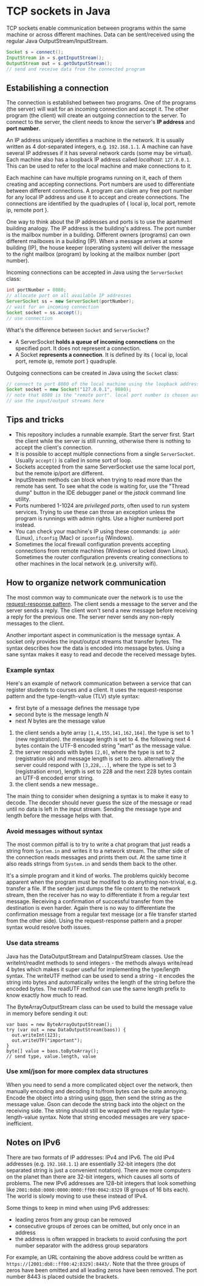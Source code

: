 # TCP sockets in Java

TCP sockets enable communication between programs within the same machine or across different machines.
Data can be sent/received using the regular Java OutputStream/InputStream.

```java
Socket s = connect();
InputStream in = s.getInputStream();
OutputStream out = s.getOutputStream();
// send and receive data from the connected program
```

## Estabilishing a connection

The connection is established between two programs.
One of the programs (the server) will wait for an incoming connection and accept it.
The other program (the client) will create an outgoing connection to the server.
To connect to the server, the client needs to know the server's **IP address** and **port number**.

An IP address uniquely identifies a machine in the network.
It is usually written as 4 dot-separated integers, e.g. `192.168.1.1`.
A machine can have several IP addresses if it has several network cards (some may be virtual).
Each machine also has a loopback IP address called *localhost*: `127.0.0.1`.
This can be used to refer to the local machine and make connections to it.

Each machine can have multiple programs running on it, each of them creating and accepting connections.
Port numbers are used to differentiate between different connections.
A program can claim any free port number for any local IP address and use it to accept and create connections.
The connections are identified by the quadruples of { local ip, local port, remote ip, remote port }.

One way to think about the IP addresses and ports is to use the apartment building analogy.
The IP address is the building's address.
The port number is the mailbox number in a building.
Different owners (programs) can own different mailboxes in a building (IP).
When a message arrives at some building (IP), the house keeper (operating system) will deliver the message to the right mailbox (program) by looking at the mailbox number (port number).

Incoming connections can be accepted in Java using the `ServerSocket` class:
```java
int portNumber = 8080;
// allocate port on all available IP addresses
ServerSocket ss = new ServerSocket(portNumber);
// wait for an incoming connection
Socket socket = ss.accept();
// use connection
```

What's the difference between `Socket` and `ServerSocket`?
* A ServerSocket **holds a queue of incoming connections** on the specified port.
  It does not represent a connection.
* A Socket **represents a connection**.
  It is defined by its { local ip, local port, remote ip, remote port } quadruple.

Outgoing connections can be created in Java using the `Socket` class:
```java
// connect to port 8080 of the local machine using the loopback address
Socket socket = new Socket("127.0.0.1", 8080);
// note that 8080 is the "remote port". local port number is chosen automatically (randomly)
// use the input/output streams here
```

## Tips and tricks

* This repository includes a runnable example.
  Start the server first.
  Start the client while the server is still running, otherwise there is nothing to accept the client's connection.
* It is possible to accept multiple connections from a single `ServerSocket`.
  Usually `accept()` is called in some sort of loop.
* Sockets accepted from the same ServerSocket use the same local port, but the remote ip/port are different.
* InputStream methods can block when trying to read more than the remote has sent.
  To see what the code is waiting for, use the "Thread dump" button in the IDE debugger panel or the *jstack* command line utility.
* Ports numbered 1-1024 are *privileged ports*, often used to run system services.
  Trying to use these can throw an exception unless the program is runnings with admin rights.
  Use a higher numbered port instead.
* You can check your machine's IP using these commands: `ip addr` (Linux), `ifconfig` (Mac) or `ipconfig` (Windows).
* Sometimes the local firewall configuration prevents accepting connections from remote machines (Windows or locked down Linux).
  Sometimes the router configuration prevents creating connections to other machines in the local network (e.g. university wifi).

## How to organize network communication

The most common way to communicate over the network is to use the [request-response pattern](https://en.wikipedia.org/wiki/Request%E2%80%93response).
The client sends a message to the server and the server sends a reply.
The client won't send a new message before receiving a reply for the previous one.
The server never sends any non-reply messages to the client.

Another important aspect in communication is the message syntax.
A socket only provides the input/output streams that transfer bytes.
The syntax describes how the data is encoded into message bytes.
Using a sane syntax makes it easy to read and decode the received message bytes.

### Example syntax

Here's an example of network communication between a service that can register students to courses and a client.
It uses the request-response pattern and the type-length-value (TLV) style syntax:
* first byte of a message defines the message type
* second byte is the message length *N*
* next *N* bytes are the message value

1) the client sends a byte array `[1,4,155,141,162,164]`.
   the type is set to 1 (new registration).
   the message length is set to 4.
   the following next 4 bytes contain the UTF-8 encoded string "mart" as the message value.
2) the server responds with bytes `[2,0]`, where the type is set to 2 (registration ok) and message length is set to zero.
   alternatively the server could respond with `[3,228,..]`, where the type is set to 3 (registration error), length is set to 228 and the next 228 bytes contain an UTF-8 encoded error string.
3) the client sends a new message..

The main thing to consider when designing a syntax is to make it easy to decode.
The decoder should never guess the size of the message or read until no data is left in the input stream.
Sending the message type and length before the message helps with that.

### Avoid messages without syntax

The most common pitfall is to try to write a chat program that just reads a string from `System.in` and writes it to a network stream.
The other side of the connection reads messages and prints them out.
At the same time it also reads strings from `System.in` and sends them back to the other.

It's a simple program and it kind of works.
The problems quickly become apparent when the program must be modifed to do anything non-trivial, e.g. transfer a file.
If the sender just dumps the file content to the network stream, then the receiver has no way to differentiate it from a regular text message.
Receiving a confirmation of successful transfer from the destination is even harder.
Again there is no way to differentiate the confirmation message from a regular text message (or a file transfer started from the other side).
Using the request-response pattern and a proper syntax would resolve both issues.

### Use data streams

Java has the DataOutputStream and DataInputStream classes.
Use the writeInt/readInt methods to send integers - the methods always write/read 4 bytes which makes it super useful for implementing the type/length syntax.
The writeUTF method can be used to send a string - it encodes the string into bytes and automatically writes the length of the string before the encoded bytes.
The readUTF method can use the same length prefix to know exactly how much to read.

The ByteArrayOutputStream class can be used to build the message value in memory before sending it out:
```
var baos = new ByteArrayOutputStream();
try (var out = new DataOutputStream(baos)) {
  out.writeInt(123);
  out.writeUTF("important");
}
byte[] value = baos.toByteArray();
// send type, value.length, value
```

### Use xml/json for more complex data structures

When you need to send a more complicated object over the network, then manually encoding and decoding it to/from bytes can be quite annoying.
Encode the object into a string using [gson](https://github.com/google/gson/blob/master/UserGuide.md#TOC-Object-Examples), then send the string as the message value.
Gson can decode the string back into the object on the receiving side.
The string should still be wrapped with the regular type-length-value syntax.
Note that string encoded messages are very space-inefficient.

## Notes on IPv6

There are two formats of IP addresses: IPv4 and IPv6.
The old IPv4 addresses (e.g. `192.168.1.1`) are essentially 32-bit integers (the dot separated string is just a convenient notation).
There are more computers on the planet than there are 32-bit integers, which causes all sorts of problems.
The new IPv6 addresses are 128-bit integers that look something like `2001:0db8:0000:0000:0000:ff00:0042:8329` (8 groups of 16 bits each).
The world is slowly moving to use these instead of IPv4.

Some things to keep in mind when using IPv6 addresses:
* leading zeros from any group can be removed
* consecutive groups of zeroes can be omitted, but only once in an address
* the address is often wrapped in brackets to avoid confusing the port number separator with the address group separators

For example, an URL containing the above address could be written as `https://[2001:db8::ff00:42:8329]:8443/`.
Note that the three groups of zeros have been omitted and all leading zeros have been removed.
The port number 8443 is placed outside the brackets.

